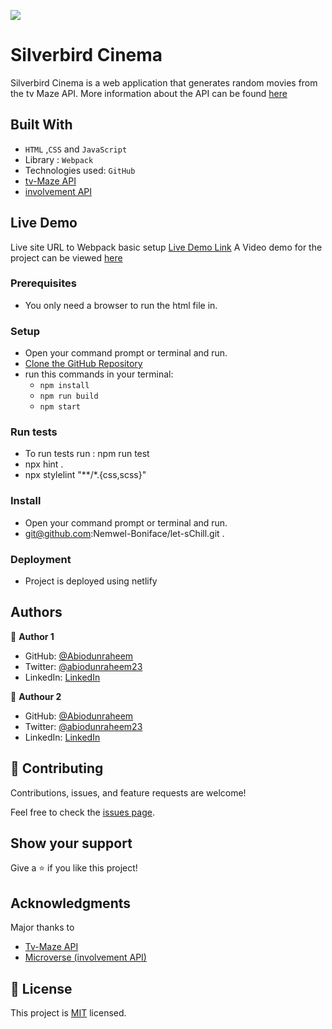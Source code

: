 ![](https://img.shields.io/badge/Microverse-blueviolet)

# Silverbird Cinema
Silverbird Cinema is a web application that generates random movies from the tv Maze API. More information about the API can be found [here](https://www.tvmaze.com/api)


## Built With

- `HTML` ,`CSS` and `JavaScript`
- Library : `Webpack`
- Technologies used: `GitHub`
- [tv-Maze API](https://www.tvmaze.com/api)                                                                                       
- [involvement API](https://www.notion.so/microverse/Involvement-API-869e60b5ad104603aa6db59e08150270)                                                                                                                         

## Live Demo
Live site URL to Webpack basic setup
[Live Demo Link](https://mystifying-haibt-69e737.netlify.app/)
A Video demo for the project can be viewed [here](https://drive.google.com/file/d/1ECyKPCocCK91e6i0JuKVxaWbsmQsgL88/view?usp=sharing)                    

### Prerequisites

- You only need a browser to run the html file in.

### Setup

- Open your command prompt or terminal and run.
- [Clone the GitHub Repository](https://github.com/Abiodunraheem/Silverbird-Cinema.git)
- run this commands in your terminal:
     - `npm install`
     - `npm run build`
     - `npm start`
                                                                                                                                    
### Run tests

- To run tests run : npm run test
- npx hint .
- npx stylelint "**/*.{css,scss}"                                
                                                                                                                               
                                                                                                                                    
### Install

- Open your command prompt or terminal and run.
- git@github.com:Nemwel-Boniface/let-sChill.git .

### Deployment

- Project is deployed using netlify

## Authors

👤 **Author 1**

- GitHub: [@Abiodunraheem](https://github.com/Abiodunraheem)
- Twitter: [@abiodunraheem23](https://twitter.com/abiodunraheem23)
- LinkedIn: [LinkedIn](https://www.linkedin.com/in/abiodun-raheem-908b33154)

👤 **Authour 2**

- GitHub: [@Abiodunraheem](https://github.com/Abiodunraheem)
- Twitter: [@abiodunraheem23](https://twitter.com/abiodunraheem23)
- LinkedIn: [LinkedIn](https://www.linkedin.com/in/abiodun-raheem-908b33154)

## 🤝 Contributing

Contributions, issues, and feature requests are welcome!

Feel free to check the [issues page](https://github.com/abiodunraheem/Silverbird-Cinema/issues).

## Show your support

Give a ⭐️ if you like this project!

## Acknowledgments
Major thanks to 
- [Tv-Maze API](https://www.tvmaze.com/api)                                                                                       
- [Microverse (involvement API)](https://www.notion.so/microverse/Involvement-API-869e60b5ad104603aa6db59e08150270)   


## 📝 License

This project is [MIT](./MIT.md) licensed.
